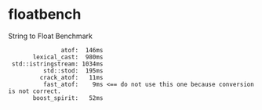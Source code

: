 # floatbench
String to Float Benchmark

```
               atof:  146ms
       lexical_cast:  980ms
 std::istringstream: 1034ms
          std::stod:  195ms
         crack_atof:   11ms
          fast_atof:    9ms <== do not use this one because conversion is not correct.
       boost_spirit:   52ms
```
